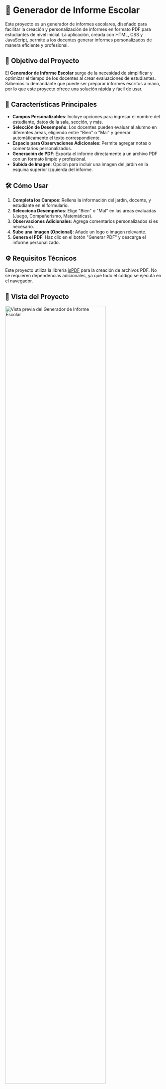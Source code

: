 # 📝 Generador de Informe Escolar

Este proyecto es un generador de informes escolares, diseñado para facilitar la creación y personalización de informes en formato PDF para estudiantes de nivel inicial. La aplicación, creada con HTML, CSS y JavaScript, permite a los docentes generar informes personalizados de manera eficiente y profesional.

## 🎯 Objetivo del Proyecto

El **Generador de Informe Escolar** surge de la necesidad de simplificar y optimizar el tiempo de los docentes al crear evaluaciones de estudiantes. Sabemos lo demandante que puede ser preparar informes escritos a mano, por lo que este proyecto ofrece una solución rápida y fácil de usar.

## 🚀 Características Principales

- **Campos Personalizables**: Incluye opciones para ingresar el nombre del estudiante, datos de la sala, sección, y más.
- **Selección de Desempeño**: Los docentes pueden evaluar al alumno en diferentes áreas, eligiendo entre "Bien" o "Mal" y generar automáticamente el texto correspondiente.
- **Espacio para Observaciones Adicionales**: Permite agregar notas o comentarios personalizados.
- **Generación de PDF**: Exporta el informe directamente a un archivo PDF con un formato limpio y profesional.
- **Subida de Imagen**: Opción para incluir una imagen del jardín en la esquina superior izquierda del informe.

## 🛠️ Cómo Usar

1. **Completa los Campos**: Rellena la información del jardín, docente, y estudiante en el formulario.
2. **Selecciona Desempeños**: Elige "Bien" o "Mal" en las áreas evaluadas (Juego, Compañerismo, Matemáticas).
3. **Observaciones Adicionales**: Agrega comentarios personalizados si es necesario.
4. **Sube una Imagen (Opcional)**: Añade un logo o imagen relevante.
5. **Genera el PDF**: Haz clic en el botón "Generar PDF" y descarga el informe personalizado.

## ⚙️ Requisitos Técnicos

Este proyecto utiliza la librería [jsPDF](https://github.com/parallax/jsPDF) para la creación de archivos PDF. No se requieren dependencias adicionales, ya que todo el código se ejecuta en el navegador.

## 🎨 Vista del Proyecto

<img src="/captura.png" alt="Vista previa del Generador de Informe Escolar" width="80%">

## 📚 Tecnologías Utilizadas

- **HTML5**: Para la estructura del formulario y la interfaz.
- **CSS3 y PicoCss**: Para el diseño básico y la disposición de los elementos.
- **JavaScript**: Lógica del proyecto y generación de archivos PDF.

## 💡 ¿Por Qué Este Proyecto?

Como desarrollador, me apasiona crear herramientas que marquen una diferencia real en la vida cotidiana de las personas. Este proyecto es una forma de apoyar a los docentes, haciendo que la creación de informes escolares sea más rápida, precisa y menos estresante.

## 🤝 Contribuciones

¡Contribuciones, sugerencias y mejoras son siempre bienvenidas! Si deseas contribuir:

1. Haz un fork de este repositorio.
2. Crea una rama nueva (`git checkout -b feature-nueva`).
3. Realiza tus cambios y haz un commit (`git commit -m 'Añadir nueva característica'`).
4. Envía tu rama (`git push origin feature-nueva`).
5. Abre un Pull Request.

## 📜 Licencia

Este proyecto está bajo la licencia MIT. Puedes usarlo y modificarlo libremente para tus necesidades.

---

Gracias por visitar el proyecto. ¡Espero que esta herramienta sea de gran ayuda para docentes y estudiantes por igual!


